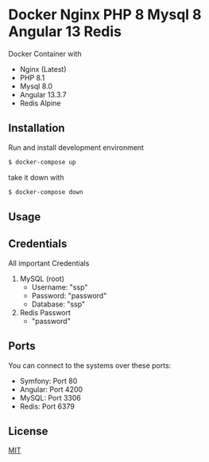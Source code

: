# Docker Nginx PHP 8 Mysql 8 Angular 13 Redis

Docker Container with
- Nginx (Latest)
- PHP 8.1
- Mysql 8.0
- Angular 13.3.7
- Redis Alpine

## Installation

Run and install development environment

```bash
$ docker-compose up
```

take it down with
```bash
$ docker-compose down
```

## Usage


## Credentials
All important Credentials
1. MySQL (root)
    * Username: "ssp"
    * Password: "password"
    * Database: "ssp"
2. Redis Passwort
    * "password"

## Ports
You can connect to the systems over these ports:

- Symfony: Port 80
- Angular: Port 4200
- MySQL: Port 3306
- Redis: Port 6379

## License
[MIT](https://choosealicense.com/licenses/mit/)